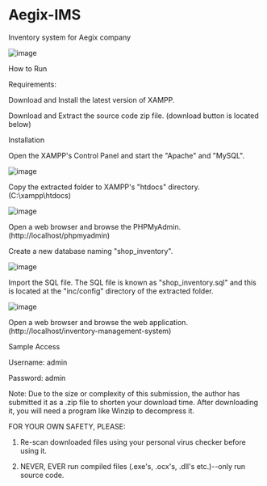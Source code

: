 # Aegix-IMS
Inventory system for Aegix company

![image](https://github.com/user-attachments/assets/01d8666e-4ba1-4488-ad46-bb1e10e9027b)


How to Run 

Requirements: 

Download and Install the latest version of XAMPP. 

Download and Extract the source code zip file. (download button is located below) 

Installation 

Open the XAMPP's Control Panel and start the "Apache" and "MySQL". 

![image](https://github.com/user-attachments/assets/397c0783-ee5f-4df0-8328-73fd16f61acf)


Copy the extracted folder to XAMPP's "htdocs" directory. (C:\xampp\htdocs) 

![image](https://github.com/user-attachments/assets/4bb22d26-48b0-4bda-a534-59046a4c5322)


Open a web browser and browse the PHPMyAdmin. (http://localhost/phpmyadmin) 

Create a new database naming "shop_inventory". 

![image](https://github.com/user-attachments/assets/84545a82-073a-4b6a-88f3-814eda32879b)


Import the SQL file. The SQL file is known as "shop_inventory.sql" and this is located at the "inc/config" directory of the extracted folder. 

![image](https://github.com/user-attachments/assets/5fd5692c-f568-4585-a2d7-8ad40a33d664)


Open a web browser and browse the web application. (http://localhost/inventory-management-system) 

Sample Access 

Username: admin 

Password: admin 

Note: Due to the size or complexity of this submission, the author has submitted it as a .zip file to shorten your download time. After downloading it, you will need a program like Winzip to decompress it. 

FOR YOUR OWN SAFETY, PLEASE: 

1. Re-scan downloaded files using your personal virus checker before using it. 

2. NEVER, EVER run compiled files (.exe's, .ocx's, .dll's etc.)--only run source code.
